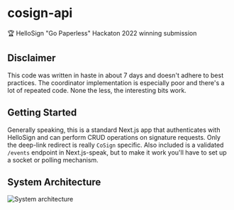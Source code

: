 # cosign-api

🏆 HelloSign "Go Paperless" Hackaton 2022 winning submission

## Disclaimer

This code was written in haste in about 7 days and doesn't adhere to best practices. The coordinator implementation is especially poor and there's a lot of repeated code. None the less, the interesting bits work.

## Getting Started

Generally speaking, this is a standard Next.js app that authenticates with HelloSign and can perform CRUD operations on signature requests. Only the deep-link redirect is really `CoSign` specific. Also included is a validated `/events` endpoint in Next.js-speak, but to make it work you'll have to set up a socket or polling mechanism.

## System Architecture

![System architecture](./design.png)
